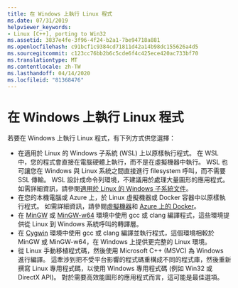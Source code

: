 ```yaml
---
title: 在 Windows 上執行 Linux 程式
ms.date: 07/31/2019
helpviewer_keywords:
- Linux [C++], porting to Win32
ms.assetid: 3837e4fe-3f96-4f24-b2a1-7be94718a881
ms.openlocfilehash: c91bcf1c9384cd71811d42a14b98dc155626a4d5
ms.sourcegitcommit: c123cc76bb2b6c5cde6f4c425ece420ac733bf70
ms.translationtype: MT
ms.contentlocale: zh-TW
ms.lasthandoff: 04/14/2020
ms.locfileid: "81368476"
---
```

# <a name="running-linux-programs-on-windows"></a>在 Windows 上執行 Linux 程式

若要在 Windows 上執行 Linux 程式，有下列方式供您選擇：

- 在適用於 Linux 的 Windows 子系統 (WSL) 上以原樣執行程式。 在 WSL 中，您的程式會直接在電腦硬體上執行，而不是在虛擬機器中執行。 WSL 也可讓您在 Windows 與 Linux 系統之間直接進行 filesystem 呼叫，而不需要 SSL 傳輸。 WSL 設計成命令列環境，不建議用於處理大量圖形的應用程式。 如需詳細資訊，請參閱[適用於 Linux 的 Windows 子系統文件](/windows/wsl/about)。
- 在您的本機電腦或 Azure 上，於 Linux 虛擬機器或 Docker 容器中以原樣執行程式。 如需詳細資訊，請參閱[虛擬機器](https://azure.microsoft.com/services/virtual-machines/)和 [Azure 上的 Docker](https://docs.microsoft.com/azure/docker/)。
- 在 [MinGW](http://MinGW.org/) 或 [MinGW-w64](https://sourceforge.net/p/mingw-w64/wiki2/Home/) 環境中使用 gcc 或 clang 編譯程式，這些環境提供從 Linux 到 Windows 系統呼叫的轉譯層。
- 在 [Cygwin](https://www.cygwin.com/) 環境中使用 gcc 或 clang 編譯並執行程式，這個環境相較於 MinGW 或 MinGW-w64，在 Windows 上提供更完整的 Linux 環境。
- 從 Linux 手動移植程式碼，然後使用 Microsoft C++ (MSVC) 為 Windows 進行編譯。 這牽涉到把不受平台影響的程式碼重構成不同的程式庫，然後重新撰寫 Linux 專用程式碼，以使用 Windows 專用程式碼 (例如 Win32 或 DirectX API)。 對於需要高效能圖形的應用程式而言，這可能是最佳選項。
